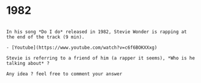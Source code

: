 # 1982

```{admonition} Stevie Wonder a rapper ?

In his song *Do I do* released in 1982, Stevie Wonder is rapping at the end of the track (9 min).

- [Youtube](https://www.youtube.com/watch?v=c6f6BOKXXxg)

Stevie is referring to a friend of him (a rapper it seems), *Who is he talking about* ? 

Any idea ? feel free to comment your answer

```